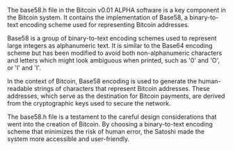 The base58.h file in the Bitcoin v0.01 ALPHA software is a key component in the Bitcoin system. It contains the implementation of Base58, a binary-to-text encoding scheme used for representing Bitcoin addresses. 

Base58 is a group of binary-to-text encoding schemes used to represent large integers as alphanumeric text. It is similar to the Base64 encoding scheme but has been modified to avoid both non-alphanumeric characters and letters which might look ambiguous when printed, such as '0' and 'O', or 'l' and 'I'.

In the context of Bitcoin, Base58 encoding is used to generate the human-readable strings of characters that represent Bitcoin addresses. These addresses, which serve as the destination for Bitcoin payments, are derived from the cryptographic keys used to secure the network.

The base58.h file is a testament to the careful design considerations that went into the creation of Bitcoin. By choosing a binary-to-text encoding scheme that minimizes the risk of human error, the Satoshi made the system more accessible and user-friendly.